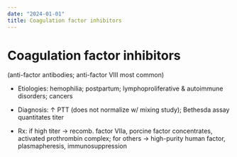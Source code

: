 ```yaml
---
date: "2024-01-01"
title: Coagulation factor inhibitors
---
```


# Coagulation factor inhibitors

(anti-factor antibodies; anti-factor VIII most common)

* Etiologies: hemophilia; postpartum; lymphoproliferative & autoimmune disorders; cancers

* Diagnosis: ↑ PTT (does not normalize w/ mixing study); Bethesda assay quantitates titer

* Rx: if high titer → recomb. factor VIIa, porcine factor concentrates, activated prothrombin complex; for others → high-purity human factor, plasmapheresis, immunosuppression
